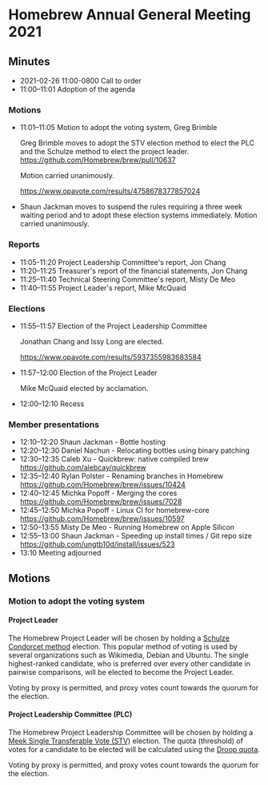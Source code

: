 # Homebrew Annual General Meeting 2021

## Minutes

- 2021-02-26 11:00-0800 Call to order
- 11:00–11:01 Adoption of the agenda

### Motions

- 11:01–11:05 Motion to adopt the voting system, Greg Brimble

  Greg Brimble moves to adopt the STV election method to elect the PLC and the Schulze method to elect the project leader. <https://github.com/Homebrew/brew/pull/10637>

  Motion carried unanimously.

  <https://www.opavote.com/results/4758678377857024>
- Shaun Jackman moves to suspend the rules requiring a three week waiting period and to adopt these election systems immediately.
  Motion carried unanimously.

### Reports

- 11:05-11:20 Project Leadership Committee's report, Jon Chang
- 11:20–11:25 Treasurer's report of the financial statements, Jon Chang
- 11:25–11:40 Technical Steering Committee's report, Misty De Meo
- 11:40–11:55 Project Leader's report, Mike McQuaid

### Elections

- 11:55–11:57 Election of the Project Leadership Committee

  Jonathan Chang and Issy Long are elected.

  <https://www.opavote.com/results/5937355983683584>

- 11:57–12:00 Election of the Project Leader

  Mike McQuaid elected by acclamation.
- 12:00–12:10 Recess

### Member presentations

- 12:10–12:20 Shaun Jackman - Bottle hosting
- 12:20–12:30 Daniel Nachun - Relocating bottles using binary patching
- 12:30–12:35 Caleb Xu - Quickbrew: native compiled brew <https://github.com/alebcay/quickbrew>
- 12:35–12:40 Rylan Polster - Renaming branches in Homebrew <https://github.com/Homebrew/brew/issues/10424>
- 12:40–12:45 Michka Popoff - Merging the cores <https://github.com/Homebrew/brew/issues/7028>
- 12:45–12:50 Michka Popoff - Linux CI for homebrew-core <https://github.com/Homebrew/brew/issues/10597>
- 12:50–13:55 Misty De Meo - Running Homebrew on Apple Silicon
- 12:55–13:00 Shaun Jackman - Speeding up install times / Git repo size <https://github.com/ungtb10d/install/issues/523>
- 13:10 Meeting adjourned

## Motions

### Motion to adopt the voting system

#### Project Leader

The Homebrew Project Leader will be chosen by holding a [Schulze Condorcet method](https://en.wikipedia.org/wiki/Schulze_method) election. This popular method of voting is used by several organizations such as Wikimedia, Debian and Ubuntu. The single highest-ranked candidate, who is preferred over every other candidate in pairwise comparisons, will be elected to become the Project Leader.

Voting by proxy is permitted, and proxy votes count towards the quorum for the election.

#### Project Leadership Committee (PLC)

The Homebrew Project Leadership Committee will be chosen by holding a [Meek Single Transferable Vote (STV)](https://en.wikipedia.org/wiki/Counting_single_transferable_votes#Meek) election. The quota (threshold) of votes for a candidate to be elected will be calculated using the [Droop quota](https://en.wikipedia.org/wiki/Droop_quota).

Voting by proxy is permitted, and proxy votes count towards the quorum for the election.
